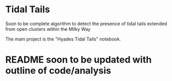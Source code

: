 # Tidal Tails
Soon to be complete algorithm to detect the presence of tidal tails extended from open clusters within the Milky Way

The main project is the "Hyades Tidal Tails" notebook.

# README soon to be updated with outline of code/analysis






